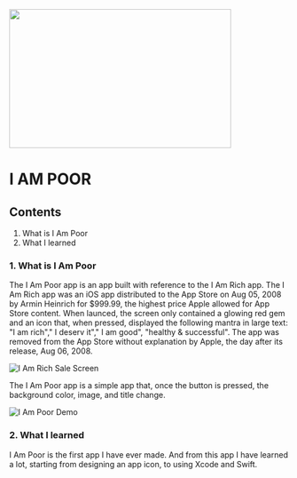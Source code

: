 <img src="https://cdn.jsdelivr.net/gh/Hoax142/github_assets/blog/img/Full_Logo_With_Background.png" width="400" height="250">

# I AM POOR

## Contents

1. What is I Am Poor
2. What I learned


### 1. What is I Am Poor

The I Am Poor app is an app built with reference to the I Am Rich app. The I Am Rich app was an iOS app distributed to the App Store on Aug 05, 2008 by Armin Heinrich for $999.99, the highest price Apple allowed for App Store content. When launced, the screen only contained a glowing red gem and an icon that, when pressed, displayed the following mantra in large text: "I am rich"," I deserv it"," I am good", "healthy & successful". The app was removed from the App Store without explanation by Apple, the day after its release, Aug 06, 2008.

![I Am Rich Sale Screen](https://cdn.jsdelivr.net/gh/Hoax142/github_assets/repository/I_am_poor/I_Am_Rich_sale_screen.png)

The I Am Poor app is a simple app that, once the button is pressed, the background color, image, and title change.

![I Am Poor Demo](https://cdn.jsdelivr.net/gh/Hoax142/github_assets/repository/I_am_poor/I_Am_Poor.gif)


### 2. What I learned

I Am Poor is the first app I have ever made. And from this app I have learned a lot, starting from designing an app icon, to using Xcode and Swift. 

